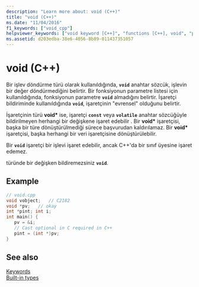 ```yaml
---
description: "Learn more about: void (C++)"
title: "void (C++)"
ms.date: "11/04/2016"
f1_keywords: ["void_cpp"]
helpviewer_keywords: ["void keyword [C++]", "functions [C++], void", "pointers, void"]
ms.assetid: d203edba-38e6-4056-8b89-011437351057
---
```

# void (C++)

Bir işlev döndürme türü olarak kullanıldığında, **`void`** anahtar sözcük, işlevin bir değer döndürmediğini belirtir. Bir fonksiyonun parametre listesi için kullanıldığında, fonksiyonun parametre **`void`** almadığını belirtir. İşaretçi bildiriminde kullanıldığında **`void`**, işaretçinin "evrensel" olduğunu belirtir.

İşaretçinin türü **void\*** ise, işaretçi **`const`** veya **`volatile`** anahtar sözcüğüyle bildirilmeyen herhangi bir değişkene işaret edebilir . Bir **void\*** işaretçisi, başka bir türe dönüştürülmediği sürece başvurudan kaldırılamaz. Bir **void\*** işaretçisi, başka herhangi bir veri işaretçisine dönüştürülebilir.

Bir **`void`** işaretçi bir işlevi işaret edebilir, ancak C++'da bir sınıf üyesine işaret edemez.

türünde bir değişken bildiremezsiniz **`void`**.

## Example

```cpp
// void.cpp
void vobject;   // C2182
void *pv;   // okay
int *pint; int i;
int main() {
   pv = &i;
   // Cast optional in C required in C++
   pint = (int *)pv;
}
```

## See also

[Keywords](../cpp/keywords-cpp.md)<br/>
[Built-in types](../cpp/fundamental-types-cpp.md)
